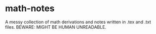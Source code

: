 # math-notes
A messy collection of math derivations and notes written in .tex and .txt files. BEWARE: MIGHT BE HUMAN UNREADABLE.
